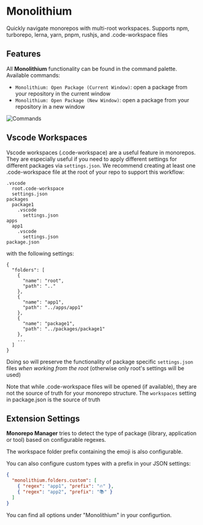 # Monolithium

Quickly navigate monorepos with multi-root workspaces. Supports npm, turborepo, lerna, yarn, pnpm, rushjs, and .code-workspace files

## Features

All **Monolithium** functionality can be found in the command palette. Available commands:

- `Monolithium: Open Package (Current Window)`: open a package from your repository in the current window
- `Monolithium: Open Package (New Window)`: open a package from your repository in a new window

![Commands](images/animation.gif)

## Vscode Workspaces

Vscode workspaces (.code-workspace) are a useful feature in monorepos. They are especially useful if you need to apply different settings for different packages via `settings.json`. We recommend creating at least one .code-workspace file at the root of your repo to support this workflow:

```
.vscode
  root.code-workspace
  settings.json
packages
  package1
    .vscode
      settings.json
apps
  app1
    .vscode
      settings.json
package.json
```

with the following settings:

```
{
  "folders": [
    {
      "name": "root",
      "path": ".."
    },
    {
      "name": "app1",
      "path": "../apps/app1"
    },
    {
      "name": "package1",
      "path": "../packages/package1"
    },
    ...
  ]
}
```

Doing so will preserve the functionality of package specific `settings.json` files _when working from the root_ (otherwise only root's settings will be used)

Note that while .code-workspace files will be opened (if available), they are not the source of truth for your monorepo structure. The `workspaces` setting in package.json is the source of truth

## Extension Settings

**Monorepo Manager** tries to detect the type of package (library, application or tool) based on configurable regexes.

The workspace folder prefix containing the emoji is also configurable.

You can also configure custom types with a prefix in your JSON settings:

```json
{
  "monolithium.folders.custom": [
    { "regex": "app1", "prefix": "🔥" },
    { "regex": "app2", "prefix": "📚" }
  ]
}
```

You can find all options under "Monolithium" in your configurtion.
